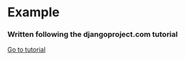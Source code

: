 # Example
### Written following the djangoproject.com tutorial

[Go to tutorial](https://docs.djangoproject.com/en/1.10/intro/tutorial01/)